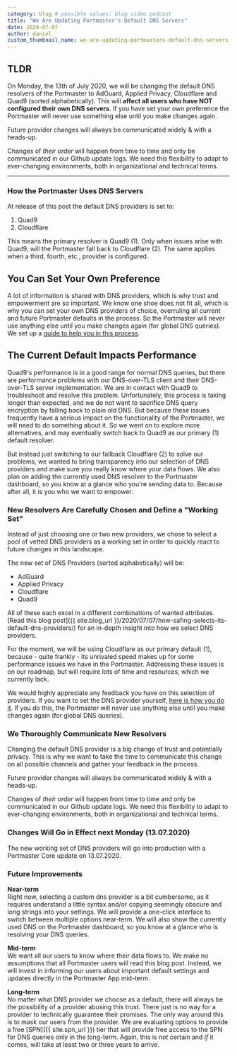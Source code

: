 ```yaml
---
category: blog # possible values: blog video podcast
title: "We Are Updating Portmaster's Default DNS Servers"
date: 2020-07-07
author: daniel
custom_thumbnail_name: we-are-updating-portmasters-default-dns-servers
---
```


## TLDR

On Monday, the 13th of July 2020, we will be changing the default DNS resolvers of the Portmaster to AdGuard, Applied Privacy, Cloudflare and Quad9 (sorted alphabetically). This will **affect all users who have NOT configured their own DNS servers**. If you have set your own preference the Portmaster will never use something else until you make changes again.

Future provider changes will always be communicated widely & with a heads-up.

Changes of _their order_ will happen from time to time and only be communicated in our Github update logs. We need this flexibility to adapt to ever-changing environments, both in organizational and technical terms.

---

### How the Portmaster Uses DNS Servers

At release of this post the default DNS providers is set to:

1. Quad9
2. Cloudflare

This means the primary resolver is Quad9 (1). Only when issues arise with Quad9, will the Portmaster fall back to Cloudflare (2). The same applies when a third, fourth, etc., provider is configured.

## You Can Set Your Own Preference

A lot of information is shared with DNS providers, which is why trust and empowerment are so important. We know one shoe does not fit all, which is why you can set your own DNS providers of choice, overruling all current and future Portmaster defaults in the process. So the Portmaster will never use anything else until you make changes again (for global DNS queries). We set up a [guide to help you in this process](https://github.com/safing/portmaster/wiki/DNS-Server-Settings).

## The Current Default Impacts Performance

Quad9's performance is in a good range for normal DNS queries, but there are performance problems with our DNS-over-TLS client and their DNS-over-TLS server implementation. We are in contact with Quad9 to troubleshoot and resolve this problem. Unfortunately, this process is taking longer than expected, and we do not want to sacrifice DNS query encryption by falling back to plain old DNS. But because these issues frequently have a serious impact on the functionality of the Portmaster, we will need to do something about it. So we went on to explore more alternatives, and may eventually switch back to Quad9 as our primary (1) default resolver.

But instead just switching to our fallback Cloudflare (2) to solve our problems, we wanted to bring transparency into our selection of DNS providers and make sure you really know where your data flows. We also plan on adding the currently used DNS resolver to the Portmaster dashboard, so you know at a glance who you're sending data to. Because after all, it is you who we want to empower.

### New Resolvers Are Carefully Chosen and Define a "Working Set"

Instead of just choosing one or two new providers, we chose to select a pool of vetted DNS providers as a working set in order to quickly react to future changes in this landscape.

The new set of DNS Providers (sorted alphabetically) will be:

- AdGuard
- Applied Privacy
- Cloudflare
- Quad9

All of these each excel in a different combinations of wanted attributes. [Read this blog post]({{ site.blog_url }}/2020/07/07/how-safing-selects-its-default-dns-providers/) for an in-depth insight into how we select DNS providers.

For the moment, we will be using Cloudflare as our primary default (1), because - quite frankly - its unrivaled speed makes up for some performance issues we have in the Portmaster. Addressing these issues is on our roadmap, but will require lots of time and resources, which we currently lack.

We would highly appreciate any feedback you have on this selection of providers. If you want to set the DNS provider yourself, [here is how you do it](https://github.com/safing/portmaster/wiki/DNS-Server-Settings). If you do this, the Portmaster will never use anything else until you make changes again (for global DNS queries).

### We Thoroughly Communicate New Resolvers

Changing the default DNS provider is a big change of trust and potentially privacy. This is why we want to take the time to communicate this change on all possible channels and gather your feedback in the process.

Future provider changes will always be communicated widely & with a heads-up.

Changes of _their order_ will happen from time to time and only be communicated in our Github update logs. We need this flexibility to adapt to ever-changing environments, both in organizational and technical terms.

### Changes Will Go in Effect next Monday (13.07.2020)

The new working set of DNS providers will go into production with a Portmaster Core update on 13.07.2020.

### Future Improvements

__Near-term__  
Right now, selecting a custom dns provider is a bit cumbersome, as it requires understand a little syntax and/or copying seemingly obscure and long strings into your settings. We will provide a one-click interface to switch between multiple options near-term. We will also show the currently used DNS on the Portmaster dashboard, so you know at a glance who is resolving your DNS queries.

__Mid-term__  
We want all our users to know where their data flows to. We make no assumptions that all Portmaster users will read this blog post. Instead, we will invest in informing our users about important default settings and updates directly in the Portmaster App mid-term.

__Long-term__  
No matter what DNS provider we choose as a default, there will always be the possibility of a provider abusing this trust. There just is no way for a provider to technically guarantee their promises. The only way around this is to mask our users from the provider. We are evaluating options to provide a free [SPN]({{ site.spn_url }}) tier that will provide free access to the SPN for DNS queries only in the long-term. Again, this is _not_ certain and _if_ it comes, will take at least two or three years to arrive.
